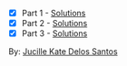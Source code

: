 - [x] Part 1 - [Solutions](part-1.md)
- [x] Part 2 - [Solutions](part-2.md)
- [x] Part 3 - [Solutions](part-3.md)

By: [Jucille Kate Delos Santos](mailto:jucille.delossantos@smc.pshs.edu.ph)